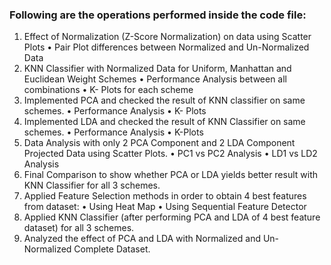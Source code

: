 ### Following are the operations performed inside the code file:

1.	Effect of Normalization (Z-Score Normalization) on data using Scatter Plots
•	Pair Plot differences between Normalized and Un-Normalized Data
2.	KNN Classifier with Normalized Data for Uniform, Manhattan and Euclidean Weight Schemes
•	Performance Analysis between all combinations
•	K- Plots for each scheme
3.	Implemented PCA and checked the result of KNN classifier on same schemes.
•	Performance Analysis
•	K- Plots
4.	Implemented LDA and checked the result of KNN Classifier on same schemes.
•	Performance Analysis
•	K-Plots
5.	Data Analysis with only 2 PCA Component and 2 LDA Component Projected Data using Scatter Plots.
•	PC1 vs PC2 Analysis
•	LD1 vs LD2 Analysis
6.	Final Comparison to show whether PCA or LDA yields better result with KNN Classifier for all 3 schemes.
7.	Applied Feature Selection methods in order to obtain 4 best features from dataset:
•	Using Heat Map
•	Using Sequential Feature Detector
8.	Applied KNN Classifier (after performing PCA and LDA of 4 best feature dataset) for all 3 schemes.
9.	Analyzed the effect of PCA and LDA with Normalized and Un- Normalized Complete Dataset. 
